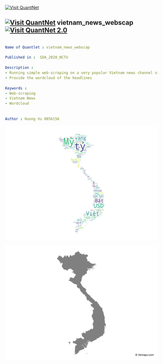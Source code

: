 [<img src="https://github.com/QuantLet/Styleguide-and-FAQ/blob/master/pictures/banner.png" width="888" alt="Visit QuantNet">](http://quantlet.de/)

## [<img src="https://github.com/QuantLet/Styleguide-and-FAQ/blob/master/pictures/qloqo.png" alt="Visit QuantNet">](http://quantlet.de/) **vietnam_news_webscap** [<img src="https://github.com/QuantLet/Styleguide-and-FAQ/blob/master/pictures/QN2.png" width="60" alt="Visit QuantNet 2.0">](http://quantlet.de/)

```yaml

Name of Quantlet : vietnam_news_webscap

Published in :  SDA_2020_NCTU

Description :  
- Running simple web-scraping on a very popular Vietnam news channel vietnam.net (only focus on Finance section of the page) 
- Provide the wordcloud of the headlines

Keywords : 
- Web-scraping
- Vietnam News
- Wordcloud


Author : Huong Vu 0856156

```

![Picture1](vietnam_news_webscap.png)

![Picture2](vietnam_shape.jpg)